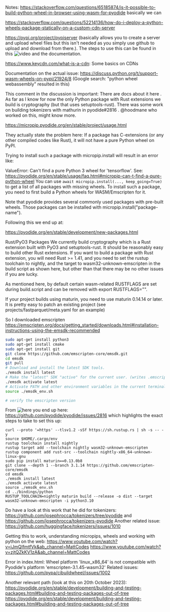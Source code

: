 
Notes:
https://stackoverflow.com/questions/65185874/is-it-possible-to-build-python-wheel-in-browser-using-wasm-for-pyodide basically we can 

https://stackoverflow.com/questions/52214136/how-do-i-deploy-a-python-wheels-package-statically-on-a-custom-cdn-server

https://pypi.org/project/pypiserver (basically allows you to create a server and upload wheel files but this isn't needed as you simply use github to upload and download from there.). The steps to use this can be found in this ![video](https://www.youtube.com/watch?v=UCY12pGM4oM&ab_channel=AustinTechLive) and the documentation.

https://www.keycdn.com/what-is-a-cdn: Some basics on CDNs


Documentation on the actual issue:
https://discuss.python.org/t/support-wasm-wheels-on-pypi/21924/8 (Google search: "python wheel webassembly" resulted in this)

This comment in the discussion is important:
There are docs about it here . As far as I know for now the only Python package with Rust extensions we build is cryptography (but that uses setuptools-rust). There was some work on building tokenizers with mathurin in pyodide#2816 . @hoodmane who worked on this, might know more.

https://micropip.pyodide.org/en/stable/project/usage.html

They actually state the problem here:
If a package has C-extensions (or any other compiled codes like Rust), it will not have a pure Python wheel on PyPI.

Trying to install such a package with micropip.install will result in an error like:

ValueError: Can't find a pure Python 3 wheel for 'tensorflow'.
See: https://pyodide.org/en/stable/usage/faq.html#micropip-can-t-find-a-pure-python-wheel
You can use `await micropip.install(..., keep_going=True)` to get a list of all packages with missing wheels.
To install such a package, you need to first build a Python wheels for WASM/Emscripten for it.

Note that pyodide provides several commonly used packages with pre-built wheels. Those packages can be installed with micropip.install("package-name").

Following this we end up at:

https://pyodide.org/en/stable/development/new-packages.html

Rust/PyO3 Packages
We currently build cryptography which is a Rust extension built with PyO3 and setuptools-rust. It should be reasonably easy to build other Rust extensions. If you want to build a package with Rust extension, you will need Rust >= 1.41, and you need to set the rustup toolchain to nightly, and the target to wasm32-unknown-emscripten in the build script as shown here, but other than that there may be no other issues if you are lucky.

As mentioned here, by default certain wasm-related RUSTFLAGS are set during build.script and can be removed with export RUSTFLAGS="".

If your project builds using maturin, you need to use maturin 0.14.14 or later. It is pretty easy to patch an existing project (see projects/fastparquet/meta.yaml for an example)

So I downloaded emscripten
https://emscripten.org/docs/getting_started/downloads.html#installation-instructions-using-the-emsdk-recommended

```bash
sudo apt-get install python3
sudo apt-get install cmake
sudo apt-get install git
git clone https://github.com/emscripten-core/emsdk.git
cd emsdk
git pull
# Download and install the latest SDK tools.
./emsdk install latest
# Make the "latest" SDK "active" for the current user. (writes .emscripten file)
./emsdk activate latest
# Activate PATH and other environment variables in the current terminal
source ./emsdk_env.sh

# verify the emscripten version
```

From ![here](https://discuss.python.org/t/support-wasm-wheels-on-pypi/21924/8) you end up here: https://github.com/pyodide/pyodide/issues/2816 which highlights the exact steps to take to set this up:
```
curl --proto '=https' --tlsv1.2 -sSf https://sh.rustup.rs | sh -s -- -y
source $HOME/.cargo/env
rustup toolchain install nightly
rustup target add --toolchain nightly wasm32-unknown-emscripten
rustup component add rust-src --toolchain nightly-x86_64-unknown-linux-gnu
sudo pip install maturin==0.13.0b8
git clone --depth 1 --branch 3.1.14 https://github.com/emscripten-core/emsdk
cd emsdk
./emsdk install latest
./emsdk activate latest
source ./emsdk_env.sh
cd ../bindings/python
RUSTUP_TOOLCHAIN=nightly maturin build --release -o dist --target wasm32-unknown-emscripten -i python3.10
```

Do have a look at this work that he did for tokenizers: https://github.com/josephrocca/tokenizers/tree/pyodide and https://github.com/josephrocca/tokenizers-pyodide
Another related issue: https://github.com/huggingface/tokenizers/issues/1010

Getting this to work, understanding micropips, wheels and working with python on the web:
https://www.youtube.com/watch?v=iJmQIfmtfVk&ab_channel=MattCodes
https://www.youtube.com/watch?v=zjtQZkKV1zA&ab_channel=MattCodes

Error in index.html: Wheel platform 'linux_x86_64' is not compatible with Pyodide's platform 'emscripten-3.1.45-wasm32'
Related issues: https://github.com/pypa/cibuildwheel/issues/1002

Another relevant path (look at this on 20th October 2023):
https://pyodide.org/en/stable/development/building-and-testing-packages.html#building-and-testing-packages-out-of-tree
https://pyodide.org/en/stable/development/building-and-testing-packages.html#building-and-testing-packages-out-of-tree